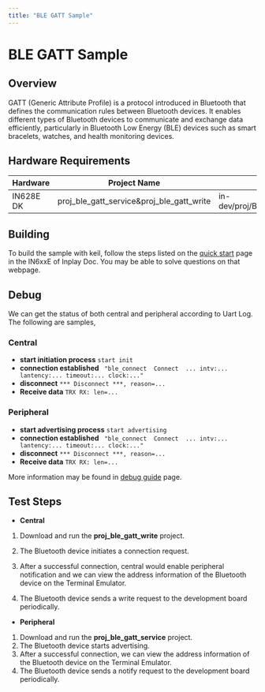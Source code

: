 ```yaml
---
title: "BLE GATT Sample"
---
```


# BLE GATT Sample

## Overview

GATT (Generic Attribute Profile) is a protocol introduced in Bluetooth that defines the communication rules between Bluetooth devices. It enables different types of Bluetooth devices to communicate and exchange data efficiently, particularly in Bluetooth Low Energy (BLE) devices such as smart bracelets, watches, and health monitoring devices.



## Hardware Requirements

| Hardware  | Project Name                              | Project Path                                              |
| --------- | ----------------------------------------- | --------------------------------------------------------- |
| IN628E DK | proj_ble_gatt_service&proj_ble_gatt_write | in-dev/proj/BLE/proj_ble_gatt_service&proj_ble_gatt_write |



## Building

To build the sample with keil, follow the steps listed on the [quick start](https://inplay-inc.github.io/docs/in6xxe/getting-started/installation/quick-start.html) page in the IN6xxE  of Inplay Doc. You may be able to solve questions on that webpage.



## Debug

We can get the status of both central and peripheral according to Uart Log. The following are samples, 

### Central

- **start initiation process** `start init`
- **connection established** ` "ble_connect  Connect  ... intv:... lantency:... timeout:... clock:..."`
- **disconnect** `*** Disconnect ***, reason=...`
- **Receive data** `TRX RX: len=...`

### Peripheral

- **start advertising process** `start advertising`
- **connection established** ` "ble_connect  Connect  ... intv:... lantency:... timeout:... clock:..."`
- **disconnect** `*** Disconnect ***, reason=...`
- **Receive data** `TRX RX: len=...`

More information may be found in  [debug guide](https://inplay-inc.github.io/docs/in6xxe/getting-started/debug-guide) page.



## Test Steps

- **Central**

1. Download and run the **proj_ble_gatt_write** project.

2. The Bluetooth device initiates a connection request.

3. After a successful connection, central would enable peripheral notification and we can view the address information of the Bluetooth device on the Terminal Emulator.

4. The Bluetooth device sends a write request to the development board periodically.

   

- **Peripheral**

1. Download and run the **proj_ble_gatt_service** project.
2. The Bluetooth device starts advertising.
3. After a successful connection, we can view the address information of the Bluetooth device on the Terminal Emulator.
4. The Bluetooth device sends a notify request to the development board periodically.

   